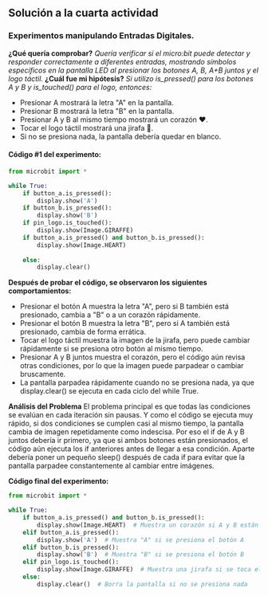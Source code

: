 ## Solución a la cuarta actividad  
### Experimentos manipulando Entradas Digitales.    
**¿Qué quería comprobar?**
_Quería verificar si el micro:bit puede detectar y responder correctamente a diferentes entradas, mostrando símbolos específicos en la pantalla LED al presionar los botones A, B, A+B juntos y el logo táctil._
**¿Cuál fue mi hipótesis?** _Si utilizo is_pressed() para los botones A y B y is_touched() para el logo, entonces:_  
- Presionar A mostrará la letra "A" en la pantalla.  
- Presionar B mostrará la letra "B" en la pantalla.   
- Presionar A y B al mismo tiempo mostrará un corazón ❤️.
- Tocar el logo táctil mostrará una jirafa 🦒.   
- Si no se presiona nada, la pantalla debería quedar en blanco.

#### **Código #1 del experimento:**  
``` python
from microbit import *

while True:
    if button_a.is_pressed():
        display.show('A')
    if button_b.is_pressed():
        display.show('B')
    if pin_logo.is_touched():
        display.show(Image.GIRAFFE)
    if button_a.is_pressed() and button_b.is_pressed():
        display.show(Image.HEART)
        
    else:
        display.clear()
```
**Después de probar el código, se observaron los siguientes comportamientos:** 
- Presionar el botón A muestra la letra "A", pero si B también está presionado, cambia a "B" o a un corazón rápidamente. 
- Presionar el botón B muestra la letra "B", pero si A también está presionado, cambia de forma errática.  
- Tocar el logo táctil muestra la imagen de la jirafa, pero puede cambiar rápidamente si se presiona otro botón al mismo tiempo.  
- Presionar A y B juntos muestra el corazón, pero el código aún revisa otras condiciones, por lo que la imagen puede parpadear o cambiar bruscamente.  
- La pantalla parpadea rápidamente cuando no se presiona nada, ya que display.clear() se ejecuta en cada ciclo del while True.
  
**Análisis del Problema**
El problema principal es que todas las condiciones se evalúan en cada iteración sin pausas. Y como el código se ejecuta muy rápido, si dos condiciones se cumplen casi al mismo tiempo, la pantalla cambia de imagen repetidamente como indescisa. Por eso el if de A y B juntos debería ir primero, ya que si ambos botones están presionados, el código aún ejecuta los if anteriores antes de llegar a esa condición. Aparte debería poner un pequeño sleep() después de cada if para evitar que la pantalla parpadee constantemente al cambiar entre imágenes.  
  
**Código final del experimento:**
``` python
from microbit import *

while True:
    if button_a.is_pressed() and button_b.is_pressed():
        display.show(Image.HEART)  # Muestra un corazón si A y B están presionados juntos
    elif button_a.is_pressed():
        display.show('A')  # Muestra "A" si se presiona el botón A
    elif button_b.is_pressed():
        display.show('B')  # Muestra "B" si se presiona el botón B
    elif pin_logo.is_touched():
        display.show(Image.GIRAFFE)  # Muestra una jirafa si se toca el logo
    else:
        display.clear()  # Borra la pantalla si no se presiona nada
```
